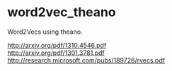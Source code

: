 # word2vec_theano

Word2Vecs using theano.



http://arxiv.org/pdf/1310.4546.pdf<br/>
http://arxiv.org/pdf/1301.3781.pdf<br/>
http://research.microsoft.com/pubs/189726/rvecs.pdf<br/>
